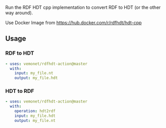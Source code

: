 Run the RDF HDT cpp implementation to convert RDF to HDT (or the other way around).

Use Docker Image from https://hub.docker.com/r/rdfhdt/hdt-cpp  

## Usage

### RDF to HDT

```yaml
- uses: vemonet/rdfhdt-action@master
  with:
    input: my_file.nt
    output: my_file.hdt
```

### HDT to RDF

```yaml
- uses: vemonet/rdfhdt-action@master
  with:
  	operation: hdt2rdf
    input: my_file.hdt
    output: my_file.nt
```

